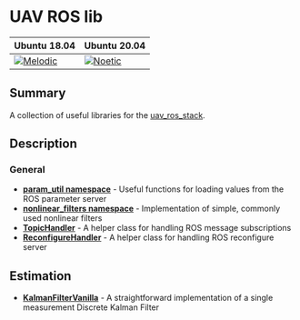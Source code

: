 # UAV ROS lib

| Ubuntu 18.04  | Ubuntu 20.04|
|---------------------------------------------------------------------------------------------------------------------------------|--------------------------------------------------------------------------------------------------------------------------------|
 [![Melodic](https://github.com/lmark1/uav_ros_lib/workflows/Melodic/badge.svg)](https://github.com/lmark1/uav_ros_lib/actions) | [![Noetic](https://github.com/lmark1/uav_ros_lib/workflows/Noetic/badge.svg)](https://github.com/lmark1/uav_ros_lib/actions) |

## Summary

A collection of useful libraries for the [uav_ros_stack](https://github.com/lmark1/uav_ros_stack).

## Description

### General
* **[param_util namespace](https://github.com/lmark1/uav_ros_lib/include/uav_ros_lib/param_util.hpp)** - Useful functions for loading values from the ROS parameter server
* **[nonlinear_filters namespace](https://github.com/lmark1/uav_ros_lib/include/uav_ros_lib/nonlinear_filters.hpp)** - Implementation of simple, commonly used nonlinear filters
* **[TopicHandler](https://github.com/lmark1/uav_ros_lib/include/uav_ros_lib/topic_handler.hpp)** - A helper class for handling ROS message subscriptions
* **[ReconfigureHandler](https://github.com/lmark1/uav_ros_lib/include/uav_ros_lib/reconfigure_handler.hpp)** - A helper class for handling ROS reconfigure server

## Estimation
* **[KalmanFilterVanilla](include/uav_ros_lib/kalman_filter_vanilla.hpp)** - A straightforward implementation of a single measurement Discrete Kalman Filter